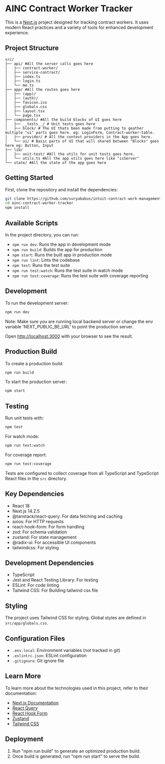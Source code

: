 # AINC Contract Worker Tracker

This is a [Next.js](https://nextjs.org/) project designed for tracking contract workers. It uses modern React practices and a variety of tools for enhanced development experience.

## Project Structure

```
src/
├── api/ #All the server calls goes here
│   ├── contract-worker/
│   ├── service-contract/
│   ├── index.ts
│   ├── login.ts
│   └── me.ts
├── app/ #All the routes goes here
│   ├── (app)/
│   ├── (auth)/
│   ├── favicon.ico
│   ├── globals.css
│   ├── layout.tsx
│   └── page.tsx
├── components/ #All the build blocks of UI goes here
│   ├── __tests__/ # Unit tests goes here
│   ├── block/ # The UI thats been made from putting to geather multiple "ui" parts goes here. eg: LoginForm, Contract-worker-table.
│   ├── provider/ # All the context providers in the App goes here.
│   └── ui/ # Basic parts of UI that will shared between "Blocks" goes here eg: Button, Input
├── lib/
│   ├── unit-test/ #All the utils for unit tests goes here.
│   └── utils.ts #All the app utils goes here like "isServer"
└── state/ #All the state of the app goes here
```

## Getting Started

First, clone the repository and install the dependencies:

```bash
git clone https://github.com/suryababus/intuit-contract-work-management.git
cd ainc-contract-worker-tracker
npm install
```

## Available Scripts

In the project directory, you can run:

- `npm run dev`: Runs the app in development mode
- `npm run build`: Builds the app for production
- `npm start`: Runs the built app in production mode
- `npm run lint`: Lints the codebase
- `npm test`: Runs the test suite
- `npm run test:watch`: Runs the test suite in watch mode
- `npm run test:coverage`: Runs the test suite with coverage reporting

## Development

To run the development server:

```bash
npm run dev
```

Note: Make sure you are running local backend server or change the env variable 'NEXT_PUBLIC_BE_URL' to point the production server.

Open [http://localhost:3000](http://localhost:3000) with your browser to see the result.

## Production Build

To create a production build:

```bash
npm run build
```

To start the production server:

```bash
npm start
```

## Testing

Run unit tests with:

```bash
npm test
```

For watch mode:

```bash
npm run test:watch
```

For coverage report:

```bash
npm run test:coverage
```

Tests are configured to collect coverage from all TypeScript and TypeScript React files in the `src` directory.

## Key Dependencies

- React 18
- Next.js 14.2.5
- @tanstack/react-query: For data fetching and caching
- axios: For HTTP requests
- react-hook-form: For form handling
- zod: For schema validation
- zustand: For state management
- @radix-ui: For accessible UI components
- tailwindcss: For styling

## Development Dependencies

- TypeScript
- Jest and React Testing Library: For testing
- ESLint: For code linting
- Tailwind CSS: For Building tailwind css file

## Styling

The project uses Tailwind CSS for styling. Global styles are defined in `src/app/globals.css`.

## Configuration Files

- `.env.local`: Environment variables (not tracked in git)
- `.eslintrc.json`: ESLint configuration
- `.gitignore`: Git ignore file

## Learn More

To learn more about the technologies used in this project, refer to their documentation:

- [Next.js Documentation](https://nextjs.org/docs)
- [React Query](https://tanstack.com/query/latest)
- [React Hook Form](https://react-hook-form.com/)
- [Zustand](https://github.com/pmndrs/zustand)
- [Tailwind CSS](https://tailwindcss.com/docs)

## Deployment

1. Run "npm run build" to generate an optimized production build.
2. Once build is generated, run "npm run start" to serve the build.
